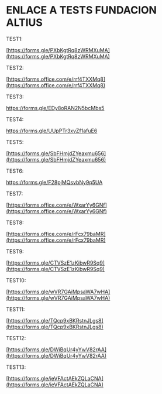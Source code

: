 # ENLACE A TESTS FUNDACION ALTIUS

TEST1: 

[https://forms.gle/PXbKgtRq8zWRMXuMA](https://forms.gle/PXbKgtRq8zWRMXuMA)

TEST2:

[https://forms.office.com/e/rrf4TXXMq8](https://forms.office.com/e/rrf4TXXMq8)

TEST3:

https://forms.gle/EDy8oRAN2N5bcMbs5

TEST4:

https://forms.gle/UUpPTr3xvZf1afuE6

TEST5:

[https://forms.gle/SbFHmjdZYeaxmu656](https://forms.gle/SbFHmjdZYeaxmu656)

TEST6:

https://forms.gle/F28pjMQsvbNy9p5UA

TEST7:

[https://forms.office.com/e/WxarYy6GNf](https://forms.office.com/e/WxarYy6GNf)

TEST8:

[https://forms.office.com/e/rFcx79baMR](https://forms.office.com/e/rFcx79baMR)

TEST9:

[https://forms.gle/CTVSzE1zKibwR9Sq9](https://forms.gle/CTVSzE1zKibwR9Sq9)

TEST10:

[https://forms.gle/wVR7GAiMpsaWA7wHA](https://forms.gle/wVR7GAiMpsaWA7wHA)

TEST11:

[https://forms.gle/TQcp9xBKRstnJLgs8](https://forms.gle/TQcp9xBKRstnJLgs8)

TEST12:

[https://forms.gle/DWiBqUr4yYwV82rAA](https://forms.gle/DWiBqUr4yYwV82rAA)

TEST13:

[https://forms.gle/ieVFActAEkZQLaCNA](https://forms.gle/ieVFActAEkZQLaCNA)